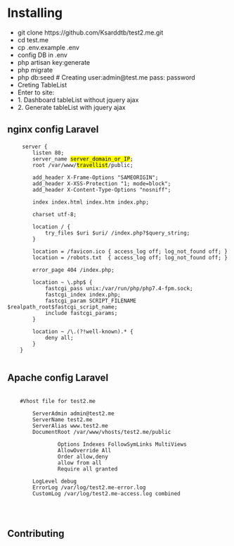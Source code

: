 
# Installing
<p>
    <ul>
    <li>git clone https://github.com/Ksarddtb/test2.me.git</li>
    <li>cd test.me</li>
    <li>cp .env.example .env</li>
    <li>config DB in  .env</li>
    <li>php artisan key:generate</li>
    <li>php migrate</li>
    <li>php db:seed     # Creating user:admin@test.me   pass: password</li>
    <li>Creting TableList</li>
    <li>Enter to site:</li>
    <li>1. Dashboard tableList without jquery ajax</li>
    <li>2. Generate tableList with jquery ajax</li>
    </ul>
</p>


## nginx config Laravel
<pre>
    <code>server {
        listen 80;
        server_name <mark>server_domain_or_IP</mark>;
        root /var/www/<mark>travellist</mark>/public;

        add_header X-Frame-Options "SAMEORIGIN";
        add_header X-XSS-Protection "1; mode=block";
        add_header X-Content-Type-Options "nosniff";

        index index.html index.htm index.php;

        charset utf-8;

        location / {
            try_files $uri $uri/ /index.php?$query_string;
        }

        location = /favicon.ico { access_log off; log_not_found off; }
        location = /robots.txt  { access_log off; log_not_found off; }

        error_page 404 /index.php;

        location ~ \.php$ {
            fastcgi_pass unix:/var/run/php/php7.4-fpm.sock;
            fastcgi_index index.php;
            fastcgi_param SCRIPT_FILENAME $realpath_root$fastcgi_script_name;
            include fastcgi_params;
        }

        location ~ /\.(?!well-known).* {
            deny all;
        }
    }
    </code>
</pre>
## Apache config Laravel
<pre>
    <code>
    #Vhost file for test2.me
    <VirtualHost *:80>
        ServerAdmin admin@test2.me
        ServerName test2.me
        ServerAlias www.test2.me
        DocumentRoot /var/www/vhosts/test2.me/public
          <Directory /var/www/vhosts/test2.me/>
                Options Indexes FollowSymLinks MultiViews
                AllowOverride All
                Order allow,deny
                allow from all
                Require all granted
          </Directory> 
        LogLevel debug
        ErrorLog /var/log/test2.me-error.log
        CustomLog /var/log/test2.me-access.log combined
    </VirtualHost>

    </code>
</pre>


## Contributing

